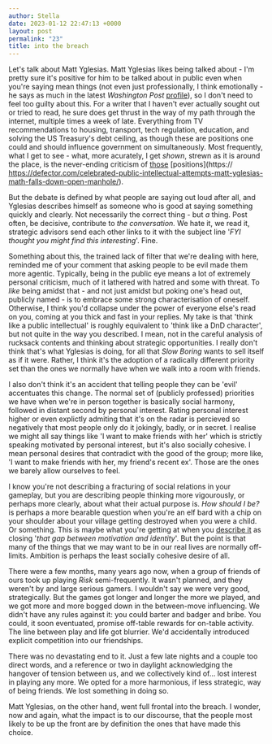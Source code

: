 ```yaml
---
author: Stella
date: 2023-01-12 22:47:13 +0000
layout: post
permalink: "23"
title: into the breach
---
```



Let's talk about Matt Yglesias. Matt Yglesias likes being talked about - I'm
pretty sure it's positive for him to be talked about in public even when
you're saying mean things (not even just professionally, I think emotionally -
he says as much in the latest _Washington
Post_ [profile](https://www.washingtonpost.com/lifestyle/2023/01/11/matt-yglesias-slow-boring-in-bidens-washington/)), so I don't need to
feel too guilty about this. For a writer that I haven't ever actually sought
out or tried to read, he sure does get thrust in the way of my path through
the internet, multiple times a week of late. Everything from TV
recommendations to housing, transport, tech regulation, education, and solving
the US Treasury's debt ceiling, as though these are positions one could and
should influence government on simultaneously. Most frequently, what I get to
see - what, more acurately, I get _shown_, strewn as it is
around the place, is the never-ending criticism of
[those](https://twitter.com/ExileGrimm/status/1612959157212135425)
[positions](https:// https://defector.com/celebrated-public-intellectual-attempts-matt-yglesias-math-falls-down-open-manhole/).

But the debate is defined by what people are saying out loud after all, and
Yglesias describes himself as someone who is good at saying something quickly
and clearly. Not necessarily the correct thing - but _a_ thing. Post often, be
decisive, contribute to _the conversation._ We hate it, we read it, strategic
advisors send each other links to it with the subject line '_FYI thought you might find this interesting_'. Fine.  

Something about this, the trained lack of filter that we're dealing with here,
reminded me of your comment that asking people to be evil made them more
agentic. Typically, being in the public eye means a lot of extremely personal
criticism, much of it lathered with hatred and some with threat. To _like_
being amidst that - and not just amidst but poking one's head out, publicly
named - is to embrace some strong characterisation of oneself. Otherwise, I
think you'd collapse under the power of everyone else's read on you, coming at
you thick and fast in your replies. My take is that 'think like a public
intellectual' is roughly equivalent to 'think like a DnD character', but not
quite in the way you described. I mean, not in the careful analysis of
rucksack contents and thinking about strategic opportunities. I really don't
think that's what Yglesias is doing, for all that _Slow Boring_ wants to sell
itself as if it were. Rather, I think it's the adoption of a radically
different priority set than the ones we normally have when we walk into a room
with friends.  

I also don't think it's an accident that telling people they can be 'evil'
accentuates this change. The normal set of (publicly professed) priorities we
have when we're in person together is basically social harmony, followed in
distant second by personal interest. Rating personal interest higher or even
explictly admiting that it's on the radar is percieved so negatively that most
people only do it jokingly, badly, or in secret. I realise we might all say
things like 'I want to make friends with her' which is strictly speaking
motivated by personal interest, but it's also socially cohesive. I mean
personal desires that contradict with the good of the group; more like, 'I
want to make friends with her, my friend's recent ex'. Those are the ones we
barely allow ourselves to feel.  

I know you're not describing a fracturing of social relations in your
gameplay, but you are describing people thinking more vigourously, or perhaps
more clearly, about what their actual purpose is. _How should I be?_ is
perhaps a more bearable question when you're an elf bard with a chip on your
shoulder about your village getting destroyed when you were a child. Or
something. This is maybe what you're getting at when you [describe
it](https://angst.blog/22) as closing '_that gap between motivation and identity_'. But the point is that many of the things that we
may want to be in our real lives are normally off-limits. Ambition is perhaps
the least socially cohesive desire of all.  

There were a few months, many years ago now, when a group of friends of ours
took up playing _Risk_ semi-frequently. It wasn't planned, and they weren't by
and large serious gamers. I wouldn't say we were very good, strategically. But
the games got longer and longer the more we played, and we got more and more
bogged down in the between-move influencing. We didn't have any rules against
it: you could barter and badger and bribe. You could, it soon eventuated,
promise off-table rewards for on-table activity. The line between play and
life got blurrier. We'd accidentally introduced explicit competition into our
friendships.

There was no devastating end to it. Just a few late nights and a couple too
direct words, and a reference or two in daylight acknowledging the hangover of
tension between us, and we collectively kind of... lost interest in playing
any more. We opted for a more harmonious, if less strategic, way of being
friends. We lost something in doing so.  

Matt Yglesias, on the other hand, went full frontal into the breach. I wonder,
now and again, what the impact is to our discourse, that the people most
likely to be up the front are by definition the ones that have made this
choice.  
  
